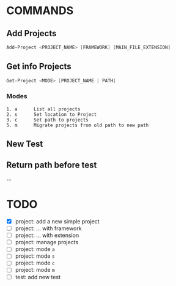 
# COMMANDS

## Add Projects

```PowerShell
Add-Project <PROJECT_NAME> [FRAMEWORK] [MAIN_FILE_EXTENSION]
```

## Get info Projects

```PowerShell
Get-Project <MODE> [PROJECT_NAME | PATH]
```

### Modes

```
1. a      List all projects
2. s      Set location to Project
3. c      Set path to projects
5. m      Migrate projects from old path to new path
```

## New Test

## Return path before test

--

# TODO

- [x] project: add a new simple project
- [ ] project: ... with framework
- [ ] project: ... with extension
- [ ] project: manage projects
- [ ] project: mode `a`
- [ ] project: mode `s`
- [ ] project: mode `c`
- [ ] project: mode `m`
- [ ] test: add new test
